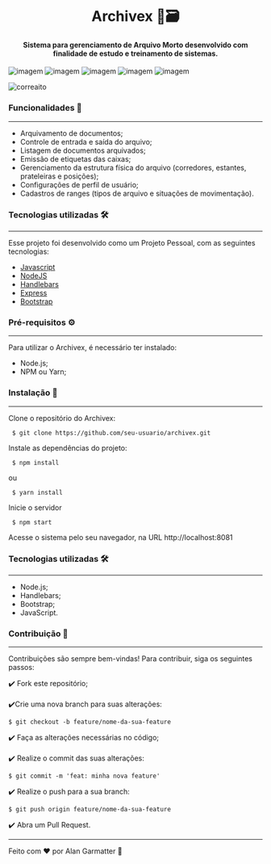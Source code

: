 <h1 align="center">Archivex 💾🗃️</h1>
<h4 align="center">Sistema para gerenciamento de Arquivo Morto desenvolvido com finalidade de estudo e treinamento de sistemas.</h4>

![imagem](https://img.shields.io/badge/-Javascript-yellow) ![imagem](https://img.shields.io/badge/-NodeJS-green) ![imagem](https://img.shields.io/badge/-Handlebars-orange) ![imagem](https://img.shields.io/badge/-Express-black) ![imagem](https://img.shields.io/badge/-MongoBD-gray)

<p align="left"> <img src="https://komarev.com/ghpvc/?username=correaito&label=Project%20views&color=0e75b6&style=flat" alt="correaito" /> </p>


### Funcionalidades 🚀
------------
- Arquivamento de documentos;
- Controle de entrada e saída do arquivo;
- Listagem de documentos arquivados;
- Emissão de etiquetas das caixas;
- Gerenciamento da estrutura física do arquivo (corredores, estantes, prateleiras e posições);
- Configurações de perfil de usuário;
- Cadastros de ranges (tipos de arquivo e situações de movimentação).


### Tecnologias utilizadas 🛠️
------------
Esse projeto foi desenvolvido como um Projeto Pessoal, com as seguintes tecnologias:

- [Javascript](https://developer.mozilla.org/pt-BR/docs/Web/JavaScript "Heading link")
- [NodeJS](https://nodejs.org/en/ "Heading link")
- [Handlebars](https://handlebarsjs.com/ "Heading link")
- [Express](https://expressjs.com/ "Heading link")
- [Bootstrap](https://getbootstrap.com/docs/4.0/getting-started/introduction/ "Heading link")


### Pré-requisitos ⚙️
------------
Para utilizar o Archivex, é necessário ter instalado:

- Node.js;
- NPM ou Yarn;

### Instalação 🔧
------------

Clone o repositório do Archivex:

     $ git clone https://github.com/seu-usuario/archivex.git
    

Instale as dependências do projeto:

     $ npm install

ou

     $ yarn install

Inicie o servidor

     $ npm start

Acesse o sistema pelo seu navegador, na URL http://localhost:8081


### Tecnologias utilizadas 🛠️
------------

- Node.js;
- Handlebars;
- Bootstrap;
- JavaScript.

### Contribuição 👥
------------
Contribuições são sempre bem-vindas! Para contribuir, siga os seguintes passos:

✔️ Fork este repositório;<br><br>
✔️Crie uma nova branch para suas alterações:
    
    $ git checkout -b feature/nome-da-sua-feature

✔️ Faça as alterações necessárias no código;<br><br>
✔️ Realize o commit das suas alterações:

    $ git commit -m 'feat: minha nova feature'

✔️ Realize o push para a sua branch: 

    $ git push origin feature/nome-da-sua-feature

✔️ Abra um Pull Request.

------------
Feito com ♥ por Alan Garmatter 👋 